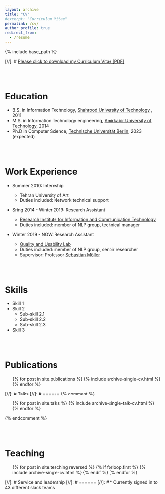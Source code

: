 ```yaml
---
layout: archive
title: "CV"
#excerpt: "Curriculum Vitae"
permalink: /cv/
author_profile: true
redirect_from:
  - /resume
---
```


{% include base_path %}

[//]: # [Please click to download my Curriculum Vitae [PDF]](https://salarmohtaj.github.io/files/paper1.pdf)


<br/><br/>

Education
======
* B.S. in Information Technology, [Shahrood University of Technology](http://shahroodut.ac.ir/en/) , 2011
* M.S. in Information Technology engineering, [Amirkabir University of Technology](http://aut.ac.ir/aut/), 2014
* Ph.D in Computer Science, [Technische Universität Berlin](https://www.tu-berlin.de/), 2023 (expected)


<br/><br/>

Work Experience
======
* Summer 2010: Internship
  * Tehran University of Art
  * Duties included: Network technical support

* Sring 2014 - Winter 2019: Research Assistant
  * [Research Institute for Information and Communication Technology](http://www.ictrc.ac.ir/EN/Home)
  * Duties included: member of NLP group, technical manager
  
* Winter 2019 - NOW: Research Assistant
  * [Quality and Usability Lab](https://www.qu.tu-berlin.de/menue/qu/)
  * Duties included: member of NLP group, senoir researcher
  * Supervisor: Professor [Sebastian Möller](https://www.qu.tu-berlin.de/menue/team/professur/)



<br/><br/>

Skills
======
* Skill 1
* Skill 2
  * Sub-skill 2.1
  * Sub-skill 2.2
  * Sub-skill 2.3
* Skill 3



<br/><br/>

Publications
======
  <ul>{% for post in site.publications %}
    {% include archive-single-cv.html %}
  {% endfor %}</ul>
  
[//]: # Talks
[//]: # ======
{% comment %}
<ul>{% for post in site.talks %}
{% include archive-single-talk-cv.html %}
{% endfor %}</ul>
{% endcomment %}
  
<br/><br/>

Teaching
======
  <ul>{% for post in site.teaching reversed %}
  {% if forloop.first %}
    {% include archive-single-cv.html %}
    {% endif %}
  {% endfor %}</ul>
  
[//]: # Service and leadership
[//]: # ======
[//]: # * Currently signed in to 43 different slack teams
